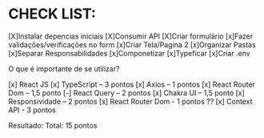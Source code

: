 
# CHECK LIST:

[X]Instalar depencias iniciais
[X]Consumir API
[X]Criar formulário
[x]Fazer validações/verificações no form
[x]Criar Tela/Pagina 2
[x]Organizar Pastas
[x]Separar Responsabilidades
[x]Componetizar
[x]Typeficar
[x]Criar .env


O que é importante de se utilizar?

[x] React JS
[x] TypeScript – 3 pontos
[x] Axios – 1 pontos
[x] React Router Dom – 1,5 ponto
[-] React Query – 2 pontos
[x] Chakra UI – 1,5 ponto
[x] Responsividade – 2 pontos
[x] React Router Dom - 1 pontos ??
[x] Context API - 3 pontos

Resultado:
Total: 15 pontos
